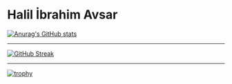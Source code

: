 # Halil İbrahim Avsar

[![Anurag's GitHub stats](https://github-readme-stats.vercel.app/api?username=halilibrahimavsar)](https://github.com/anuraghazra/github-readme-stats)

------
[![GitHub Streak](https://github-readme-streak-stats.herokuapp.com/?user=halilibrahimavsar)](https://git.io/streak-stats)

------
[![trophy](https://github-profile-trophy.vercel.app/?username=ryo-ma&theme=onedark)](https://github.com/ryo-ma/github-profile-trophy)
